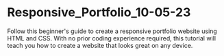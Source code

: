 # Responsive_Portfolio_10-05-23
Follow this beginner's guide to create a responsive portfolio website using HTML and CSS. With no prior coding experience required, this tutorial will teach you how to create a website that looks great on any device.